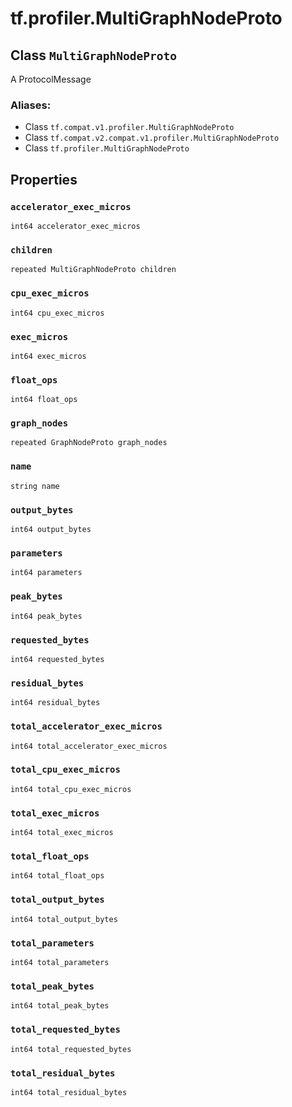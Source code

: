<div itemscope itemtype="http://developers.google.com/ReferenceObject">
<meta itemprop="name" content="tf.profiler.MultiGraphNodeProto" />
<meta itemprop="path" content="Stable" />
<meta itemprop="property" content="accelerator_exec_micros"/>
<meta itemprop="property" content="children"/>
<meta itemprop="property" content="cpu_exec_micros"/>
<meta itemprop="property" content="exec_micros"/>
<meta itemprop="property" content="float_ops"/>
<meta itemprop="property" content="graph_nodes"/>
<meta itemprop="property" content="name"/>
<meta itemprop="property" content="output_bytes"/>
<meta itemprop="property" content="parameters"/>
<meta itemprop="property" content="peak_bytes"/>
<meta itemprop="property" content="requested_bytes"/>
<meta itemprop="property" content="residual_bytes"/>
<meta itemprop="property" content="total_accelerator_exec_micros"/>
<meta itemprop="property" content="total_cpu_exec_micros"/>
<meta itemprop="property" content="total_exec_micros"/>
<meta itemprop="property" content="total_float_ops"/>
<meta itemprop="property" content="total_output_bytes"/>
<meta itemprop="property" content="total_parameters"/>
<meta itemprop="property" content="total_peak_bytes"/>
<meta itemprop="property" content="total_requested_bytes"/>
<meta itemprop="property" content="total_residual_bytes"/>
</div>

# tf.profiler.MultiGraphNodeProto

## Class `MultiGraphNodeProto`

A ProtocolMessage



### Aliases:

* Class `tf.compat.v1.profiler.MultiGraphNodeProto`
* Class `tf.compat.v2.compat.v1.profiler.MultiGraphNodeProto`
* Class `tf.profiler.MultiGraphNodeProto`

<!-- Placeholder for "Used in" -->


## Properties

<h3 id="accelerator_exec_micros"><code>accelerator_exec_micros</code></h3>

`int64 accelerator_exec_micros`


<h3 id="children"><code>children</code></h3>

`repeated MultiGraphNodeProto children`


<h3 id="cpu_exec_micros"><code>cpu_exec_micros</code></h3>

`int64 cpu_exec_micros`


<h3 id="exec_micros"><code>exec_micros</code></h3>

`int64 exec_micros`


<h3 id="float_ops"><code>float_ops</code></h3>

`int64 float_ops`


<h3 id="graph_nodes"><code>graph_nodes</code></h3>

`repeated GraphNodeProto graph_nodes`


<h3 id="name"><code>name</code></h3>

`string name`


<h3 id="output_bytes"><code>output_bytes</code></h3>

`int64 output_bytes`


<h3 id="parameters"><code>parameters</code></h3>

`int64 parameters`


<h3 id="peak_bytes"><code>peak_bytes</code></h3>

`int64 peak_bytes`


<h3 id="requested_bytes"><code>requested_bytes</code></h3>

`int64 requested_bytes`


<h3 id="residual_bytes"><code>residual_bytes</code></h3>

`int64 residual_bytes`


<h3 id="total_accelerator_exec_micros"><code>total_accelerator_exec_micros</code></h3>

`int64 total_accelerator_exec_micros`


<h3 id="total_cpu_exec_micros"><code>total_cpu_exec_micros</code></h3>

`int64 total_cpu_exec_micros`


<h3 id="total_exec_micros"><code>total_exec_micros</code></h3>

`int64 total_exec_micros`


<h3 id="total_float_ops"><code>total_float_ops</code></h3>

`int64 total_float_ops`


<h3 id="total_output_bytes"><code>total_output_bytes</code></h3>

`int64 total_output_bytes`


<h3 id="total_parameters"><code>total_parameters</code></h3>

`int64 total_parameters`


<h3 id="total_peak_bytes"><code>total_peak_bytes</code></h3>

`int64 total_peak_bytes`


<h3 id="total_requested_bytes"><code>total_requested_bytes</code></h3>

`int64 total_requested_bytes`


<h3 id="total_residual_bytes"><code>total_residual_bytes</code></h3>

`int64 total_residual_bytes`




